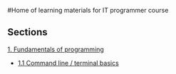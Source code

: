 #Home of learning materials for IT programmer course

## Sections

[1. Fundamentals of programming](fundamentals-of-programming/)
 - [1.1 Command line / terminal basics](fundamentals-of-programming/cmd-basics.md)
